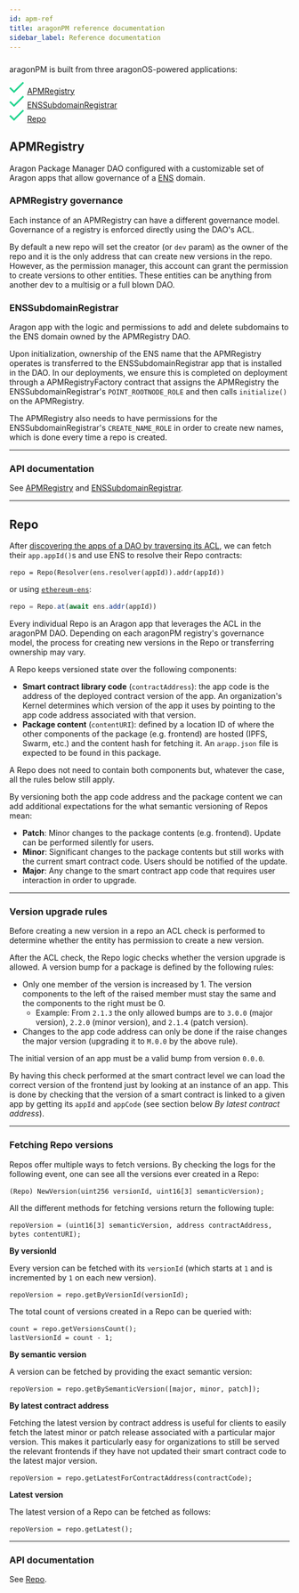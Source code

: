 ```yaml
---
id: apm-ref
title: aragonPM reference documentation
sidebar_label: Reference documentation
---
```


#####

aragonPM is built from three aragonOS-powered applications:

<span>![*](/docs/assets/check.svg) [APMRegistry](#apmregistry)</span><br>
<span>![*](/docs/assets/check.svg) [ENSSubdomainRegistrar](#enssubdomainregistrar)</span><br>
<span>![*](/docs/assets/check.svg) [Repo](#repo)</span><br>

## APMRegistry

Aragon Package Manager DAO configured with a customizable set of Aragon apps that allow governance of a [ENS](https://docs.ens.domains) domain.

### APMRegistry governance

Each instance of an APMRegistry can have a different governance model. Governance of a registry is enforced directly using the DAO's ACL.

By default a new repo will set the creator (or `dev` param) as the owner of the repo and it is the only address that can create new versions in the repo. However, as the permission manager, this account can grant the permission to create versions to other entities. These entities can be anything from another dev to a multisig or a full blown DAO.

### ENSSubdomainRegistrar

Aragon app with the logic and permissions to add and delete subdomains to the ENS domain owned by the APMRegistry DAO.

Upon initialization, ownership of the ENS name that the APMRegistry operates is transferred to the ENSSubdomainRegistrar app that is installed in the DAO. In our deployments, we ensure this is completed on deployment through a APMRegistryFactory contract that assigns the APMRegistry the ENSSubdomainRegistrar's `POINT_ROOTNODE_ROLE` and then calls `initialize()` on the APMRegistry.

The APMRegistry also needs to have permissions for the ENSSubdomainRegistrar's `CREATE_NAME_ROLE` in order to create new names, which is done every time a repo is created.

---

### API documentation

See [APMRegistry](/docs/apm_APMRegistry.html) and [ENSSubdomainRegistrar](/docs/ens_ENSSubdomainRegistrar.html).

---

## Repo

After [discovering the apps of a DAO by traversing its ACL](/docs/aragonos-ref.html#app-installation), we can fetch their `app.appId()`s and use ENS to resolve their Repo contracts:

```solidity
repo = Repo(Resolver(ens.resolver(appId)).addr(appId))

```

or using [`ethereum-ens`](https://github.com/ensdomains/ensjs):

```js
repo = Repo.at(await ens.addr(appId))
```

Every individual Repo is an Aragon app that leverages the ACL in the aragonPM DAO. Depending on each aragonPM registry's governance model, the process for creating new versions in the Repo or transferring ownership may vary.

A Repo keeps versioned state over the following components:

- **Smart contract library code** (`contractAddress`): the app code is the address of the deployed contract version of the app. An organization's Kernel determines which version of the app it uses by pointing to the app code address associated with that version.
- **Package content** (`contentURI`): defined by a location ID of where the other components of the package (e.g. frontend) are hosted (IPFS, Swarm, etc.) and the content hash for fetching it. An `arapp.json` file is expected to be found in this package.

A Repo does not need to contain both components but, whatever the case, all the rules below still apply.

By versioning both the app code address and the package content we can add additional expectations for the what semantic versioning of Repos mean:

- **Patch**: Minor changes to the package contents (e.g. frontend). Update can be performed silently for users.
- **Minor**: Significant changes to the package contents but still works with the current smart contract code. Users should be notified of the update.
- **Major**: Any change to the smart contract app code that requires user interaction in order to upgrade.

---

### Version upgrade rules

Before creating a new version in a repo an ACL check is performed to determine whether the entity has permission to create a new version.

After the ACL check, the Repo logic checks whether the version upgrade is allowed. A version bump for a package is defined by the following rules:

- Only one member of the version is increased by 1. The version components to the left of the raised member must stay the same and the components to the right must be 0.
  - Example: From `2.1.3` the only allowed bumps are to `3.0.0` (major version), `2.2.0` (minor version), and `2.1.4` (patch version).
- Changes to the app code address can only be done if the raise changes the major version (upgrading it to `M.0.0` by the above rule).

The initial version of an app must be a valid bump from version `0.0.0`.

By having this check performed at the smart contract level we can load the correct version of the frontend just by looking at an instance of an app. This is done by checking that the version of a smart contract is linked to a given app by getting its `appId` and `appCode` (see section below _By latest contract address_).

---

### Fetching Repo versions

Repos offer multiple ways to fetch versions. By checking the logs for the following event, one can see all the versions ever created in a Repo:

```solidity
(Repo) NewVersion(uint256 versionId, uint16[3] semanticVersion);
```

All the different methods for fetching versions return the following tuple:

```solidity
repoVersion = (uint16[3] semanticVersion, address contractAddress, bytes contentURI);
```

**By versionId**

Every version can be fetched with its `versionId` (which starts at `1` and is incremented by `1` on each new version).

```solidity
repoVersion = repo.getByVersionId(versionId);
```

The total count of versions created in a Repo can be queried with:

```solidity
count = repo.getVersionsCount();
lastVersionId = count - 1;
```

**By semantic version**

A version can be fetched by providing the exact semantic version:

```solidity
repoVersion = repo.getBySemanticVersion([major, minor, patch]);
```

**By latest contract address**

Fetching the latest version by contract address is useful for clients to easily fetch the latest minor or patch release associated with a particular major version. This makes it particularly easy for organizations to still be served the relevant frontends if they have not updated their smart contract code to the latest major version.

```solidity
repoVersion = repo.getLatestForContractAddress(contractCode);
```

**Latest version**

The latest version of a Repo can be fetched as follows:

```solidity
repoVersion = repo.getLatest();
```

---

### API documentation

See [Repo](/docs/apm_Repo.html).
